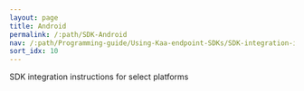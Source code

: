 ```yaml
---
layout: page
title: Android
permalink: /:path/SDK-Android
nav: /:path/Programming-guide/Using-Kaa-endpoint-SDKs/SDK-integration-instructions/SDK-Android
sort_idx: 10
---
```


SDK integration instructions for select platforms